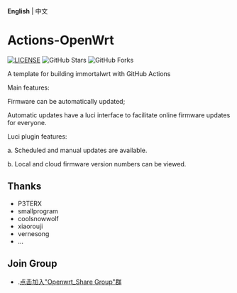 **English** | 中文

# Actions-OpenWrt

[![LICENSE](https://img.shields.io/github/license/mashape/apistatus.svg?style=flat-square&label=LICENSE)](https://github.com/P3TERX/Actions-OpenWrt/blob/master/LICENSE)
![GitHub Stars](https://img.shields.io/github/stars/P3TERX/Actions-OpenWrt.svg?style=flat-square&label=Stars&logo=github)
![GitHub Forks](https://img.shields.io/github/forks/P3TERX/Actions-OpenWrt.svg?style=flat-square&label=Forks&logo=github)

A template for building immortalwrt with GitHub Actions

Main features:

Firmware can be automatically updated;

Automatic updates have a luci interface to facilitate online firmware updates for everyone.

Luci plugin features:

a. Scheduled and manual updates are available.

b. Local and cloud firmware version numbers can be viewed.

## Thanks

- P3TERX
- smallprogram
- coolsnowwolf
- xiaorouji
- vernesong
- ...


## Join Group
- .[点击加入"Openwrt_Share Group"群](https://t.me/openwrt_lede_v2ray_plugin)
